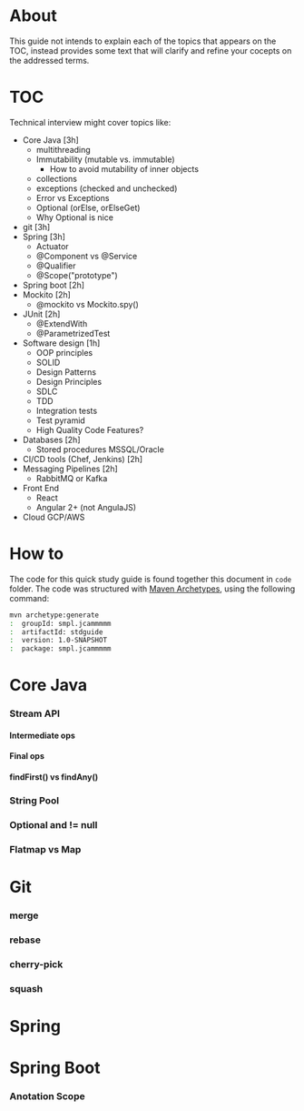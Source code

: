 About
=====================================================================
This guide not intends to explain each of the topics that appears on the TOC,
instead provides some text that will clarify and refine your cocepts on the
addressed terms.

TOC
=====================================================================
Technical interview might cover topics like: 
* Core Java [3h]
    - multithreading
    - Immutability (mutable vs. immutable)
        * How to avoid mutability of inner objects
    - collections
    - exceptions (checked and unchecked)
    - Error vs Exceptions
    - Optional (orElse, orElseGet)
    - Why Optional is nice 
* git [3h]
* Spring [3h]
    - Actuator
    - @Component vs @Service
    - @Qualifier
    - @Scope("prototype")
* Spring boot [2h]
* Mockito [2h]
    - @mockito vs Mockito.spy()
* JUnit [2h]
    - @ExtendWith
    - @ParametrizedTest
* Software design [1h]
    - OOP principles
    - SOLID
    - Design Patterns
    - Design Principles
    - SDLC
    - TDD
    - Integration tests
    - Test pyramid
    - High Quality Code Features?
* Databases [2h]
    - Stored procedures MSSQL/Oracle
* CI/CD tools (Chef, Jenkins) [2h]
* Messaging Pipelines [2h]
    - RabbitMQ or Kafka
* Front End 
    - React
    - Angular 2+ (not AngulaJS)
* Cloud GCP/AWS

How to
=====================================================================
The code for this quick study guide is found together this document in `code` folder.
The code was structured with [Maven Archetypes](https://maven.apache.org/guides/introduction/introduction-to-archetypes.html), using the following command:
```sh
mvn archetype:generate
:  groupId: smpl.jcammmmm
:  artifactId: stdguide
:  version: 1.0-SNAPSHOT
:  package: smpl.jcammmmm
```

Core Java
=====================================================================
### Stream API
#### Intermediate ops
#### Final ops
#### findFirst() vs findAny()

### String Pool
### Optional and != null
### Flatmap vs Map

Git
=====================================================================
### merge
### rebase
### cherry-pick
### squash


Spring
=====================================================================


Spring Boot
=====================================================================
### Anotation Scope
